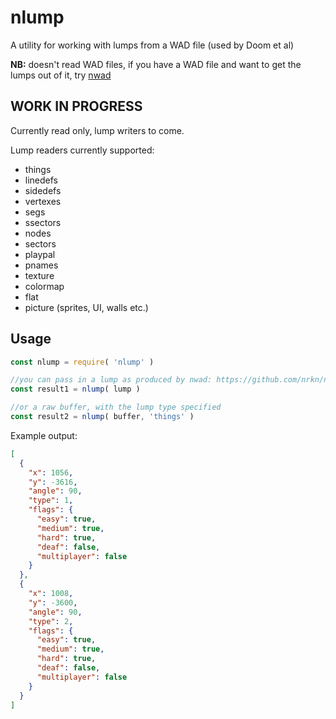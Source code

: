 # nlump

A utility for working with lumps from a WAD file (used by Doom et al)

**NB:** doesn't read WAD files, if you have a WAD file and want to get the lumps
out of it, try [nwad](https://github.com/nrkn/nwad)

## WORK IN PROGRESS

Currently read only, lump writers to come.

Lump readers currently supported:

* things
* linedefs
* sidedefs
* vertexes
* segs
* ssectors
* nodes
* sectors
* playpal
* pnames
* texture
* colormap
* flat
* picture (sprites, UI, walls etc.)

## Usage

```javascript
const nlump = require( 'nlump' )

//you can pass in a lump as produced by nwad: https://github.com/nrkn/nwad
const result1 = nlump( lump )

//or a raw buffer, with the lump type specified
const result2 = nlump( buffer, 'things' )
```

Example output:

```json
[
  {
    "x": 1056,
    "y": -3616,
    "angle": 90,
    "type": 1,
    "flags": {
      "easy": true,
      "medium": true,
      "hard": true,
      "deaf": false,
      "multiplayer": false
    }
  },
  {
    "x": 1008,
    "y": -3600,
    "angle": 90,
    "type": 2,
    "flags": {
      "easy": true,
      "medium": true,
      "hard": true,
      "deaf": false,
      "multiplayer": false
    }
  }
]
```